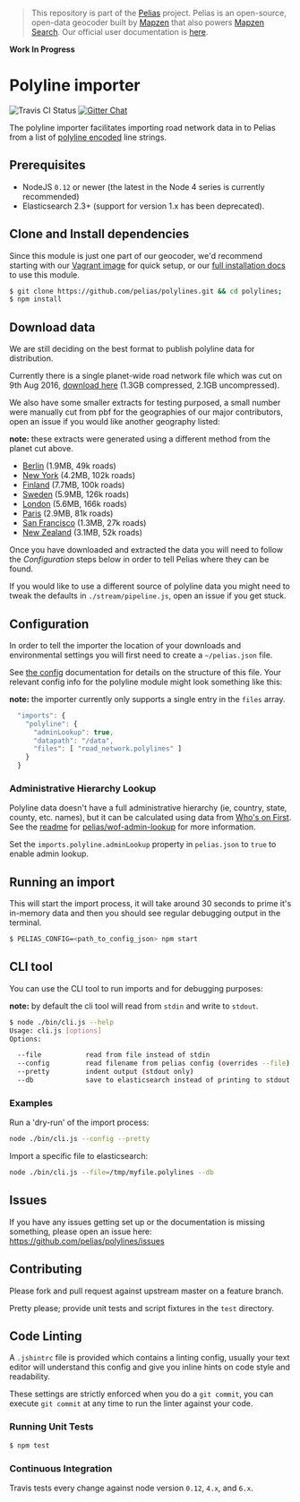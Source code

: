 > This repository is part of the [Pelias](https://github.com/pelias/pelias) project. Pelias is an open-source, open-data geocoder built by [Mapzen](https://www.mapzen.com/) that also powers [Mapzen Search](https://mapzen.com/projects/search). Our official user documentation is [here](https://mapzen.com/documentation/search/).

**Work In Progress**

# Polyline importer

![Travis CI Status](https://travis-ci.org/pelias/polylines.svg)
[![Gitter Chat](https://badges.gitter.im/pelias/pelias.svg)](https://gitter.im/pelias/pelias?utm_source=badge&utm_medium=badge&utm_campaign=pr-badge)

The polyline importer facilitates importing road network data in to Pelias from a list of [polyline encoded](https://developers.google.com/maps/documentation/utilities/polylinealgorithm) line strings.

## Prerequisites

* NodeJS `0.12` or newer (the latest in the Node 4 series is currently recommended)
* Elasticsearch 2.3+ (support for version 1.x has been deprecated).

## Clone and Install dependencies

Since this module is just one part of our geocoder, we'd recommend starting with our [Vagrant image](https://github.com/pelias/vagrant) for quick setup, or our [full installation docs](https://github.com/pelias/pelias-doc/blob/master/installing.md) to use this module.

```bash
$ git clone https://github.com/pelias/polylines.git && cd polylines;
$ npm install
```

## Download data

We are still deciding on the best format to publish polyline data for distribution.

Currently there is a single planet-wide road network file which was cut on 9th Aug 2016, [download here](http://missinglink.files.s3.amazonaws.com/road_network.gz) (1.3GB compressed, 2.1GB uncompressed).

We also have some smaller extracts for testing purposed, a small number were manually cut from pbf for the geographies of our major contributors, open an issue if you would like another geography listed:

**note:** these extracts were generated using a different method from the planet cut above.

- [Berlin](http://missinglink.files.s3.amazonaws.com/berlin.gz) (1.9MB, 49k roads)
- [New York](http://missinglink.files.s3.amazonaws.com/new_york.gz) (4.2MB, 102k roads)
- [Finland](http://missinglink.files.s3.amazonaws.com/finland.gz) (7.7MB, 100k roads)
- [Sweden](http://missinglink.files.s3.amazonaws.com/sweden.gz) (5.9MB, 126k roads)
- [London](http://missinglink.files.s3.amazonaws.com/london.gz) (5.6MB, 166k roads)
- [Paris](http://missinglink.files.s3.amazonaws.com/paris.gz) (2.9MB, 81k roads)
- [San Francisco](http://missinglink.files.s3.amazonaws.com/san_francisco.gz) (1.3MB, 27k roads)
- [New Zealand](http://missinglink.files.s3.amazonaws.com/new_zealand.gz) (3.1MB, 52k roads)

Once you have downloaded and extracted the data you will need to follow the *Configuration* steps below in order to tell Pelias where they can be found.

If you would like to use a different source of polyline data you might need to tweak the defaults in `./stream/pipeline.js`, open an issue if you get stuck.

## Configuration

In order to tell the importer the location of your downloads and environmental settings you will first need to create a `~/pelias.json` file.

See [the config](https://github.com/pelias/config) documentation for details on the structure of this file. Your relevant config info for the polyline module might look something like this:

**note:** the importer currently only supports a single entry in the `files` array.

```javascript
  "imports": {
    "polyline": {
      "adminLookup": true,
      "datapath": "/data",
      "files": [ "road_network.polylines" ]
    }
  }
```

### Administrative Hierarchy Lookup

Polyline data doesn't have a full administrative hierarchy (ie, country, state,
county, etc. names), but it can be calculated using data from [Who's on
First](http://whosonfirst.mapzen.com/). See the [readme](https://github.com/pelias/wof-admin-lookup/blob/master/README.md)
for [pelias/wof-admin-lookup](https://github.com/pelias/wof-admin-lookup) for more information.

Set the `imports.polyline.adminLookup` property in `pelias.json` to `true` to enable admin lookup.

## Running an import

This will start the import process, it will take around 30 seconds to prime it's in-memory data and then you should see regular debugging output in the terminal.

```bash
$ PELIAS_CONFIG=<path_to_config_json> npm start
```

## CLI tool

You can use the CLI tool to run imports and for debugging purposes:

**note:** by default the cli tool will read from `stdin` and write to `stdout`.

```bash
$ node ./bin/cli.js --help
Usage: cli.js [options]
Options:

  --file           read from file instead of stdin
  --config         read filename from pelias config (overrides --file)
  --pretty         indent output (stdout only)
  --db             save to elasticsearch instead of printing to stdout

```

### Examples

Run a 'dry-run' of the import process:

```bash
node ./bin/cli.js --config --pretty
```

Import a specific file to elasticsearch:

```bash
node ./bin/cli.js --file=/tmp/myfile.polylines --db
```

## Issues

If you have any issues getting set up or the documentation is missing something, please open an issue here: https://github.com/pelias/polylines/issues

## Contributing

Please fork and pull request against upstream master on a feature branch.

Pretty please; provide unit tests and script fixtures in the `test` directory.

## Code Linting

A `.jshintrc` file is provided which contains a linting config, usually your text editor will understand this config and give you inline hints on code style and readability.

These settings are strictly enforced when you do a `git commit`, you can execute `git commit` at any time to run the linter against your code.

### Running Unit Tests

```bash
$ npm test
```

### Continuous Integration

Travis tests every change against node version `0.12`, `4.x`, and `6.x`.
